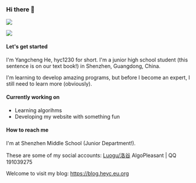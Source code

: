### Hi there 👋

<!--
**hyc1230/hyc1230** is a ✨ _special_ ✨ repository because its `README.md` (this file) appears on your GitHub profile.

Here are some ideas to get you started:

- 🔭 I’m currently working on ...
- 🌱 I’m currently learning ...
- 👯 I’m looking to collaborate on ...
- 🤔 I’m looking for help with ...
- 💬 Ask me about ...
- 📫 How to reach me: ...
- 😄 Pronouns: ...
- ⚡ Fun fact: ...
-->

![](https://github-readme-stats.vercel.app/api?username=hyc1230&show_icons=true)

![](https://github-readme-stats.vercel.app/api/top-langs/?username=hyc1230)

#### Let's get started

I'm Yangcheng He, hyc1230 for short. I'm a junior high school student (this sentence is on our text book!) in Shenzhen, Guangdong, China.

I'm learning to develop amazing programs, but before I become an expert, I still need to learn more (obviously).

#### Currently working on

- Learning algorihms
- Developing my website with something fun

#### How to reach me

I'm at Shenzhen Middle School (Junior Department!).

These are some of my social accounts: [Luogu/洛谷](https://www.luogu.com.cn/user/532854) AlgoPleasant | QQ 191039275

Welcome to visit my blog: <https://blog.heyc.eu.org>
